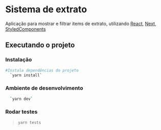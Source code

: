 # Sistema de extrato

Aplicação para mostrar e filtrar items de extrato, utilizando [React](https://reactjs.org/), [Next](https://nextjs.org/), [StyledComponents](https://styled-components.com/)

## Executando o projeto

### Instalação
```bash
#Instala dependências do projeto
  `yarn install`
```

### Ambiente de desenvolvimento

```bash
  `yarn dev`
```
### Rodar testes

> `yarn tests`
